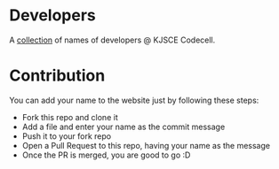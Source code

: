 # Developers
A [collection](http://kjscecodecell.com/Contributions) of names of developers @ KJSCE Codecell. 

# Contribution
You can add your name to the website just by following these steps:
* Fork this repo and clone it
* Add a file and enter your name as the commit message 
* Push it to your fork repo
* Open a Pull Request to this repo, having your name as the message
* Once the PR is merged, you are good to go :D

